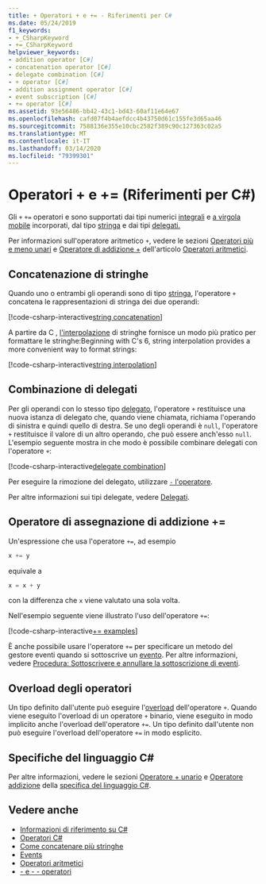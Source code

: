 ```yaml
---
title: + Operatori + e += - Riferimenti per C#
ms.date: 05/24/2019
f1_keywords:
- +_CSharpKeyword
- +=_CSharpKeyword
helpviewer_keywords:
- addition operator [C#]
- concatenation operator [C#]
- delegate combination [C#]
- + operator [C#]
- addition assignment operator [C#]
- event subscription [C#]
- += operator [C#]
ms.assetid: 93e56486-bb42-43c1-bd43-60af11e64e67
ms.openlocfilehash: cafd07f4b4aefdcc4b43750d61c155fe3d65aa46
ms.sourcegitcommit: 7588136e355e10cbc2582f389c90c127363c02a5
ms.translationtype: MT
ms.contentlocale: it-IT
ms.lasthandoff: 03/14/2020
ms.locfileid: "79399301"
---
```

# <a name="-and--operators-c-reference"></a>Operatori + e += (Riferimenti per C#)

Gli `+` `+=` operatori e sono supportati dai tipi numerici [integrali](../builtin-types/integral-numeric-types.md) e [a virgola mobile](../builtin-types/floating-point-numeric-types.md) incorporati, dal tipo [stringa](../builtin-types/reference-types.md#the-string-type) e dai tipi [delegati.](../builtin-types/reference-types.md#the-delegate-type)

Per informazioni sull'operatore aritmetico `+`, vedere le sezioni [Operatori più e meno unari](arithmetic-operators.md#unary-plus-and-minus-operators) e [Operatore di addizione +](arithmetic-operators.md#addition-operator-) dell'articolo [Operatori aritmetici](arithmetic-operators.md).

## <a name="string-concatenation"></a>Concatenazione di stringhe

Quando uno o entrambi gli operandi sono di tipo [stringa](../builtin-types/reference-types.md#the-string-type), l'operatore `+` concatena le rappresentazioni di stringa dei due operandi:

[!code-csharp-interactive[string concatenation](snippets/AdditionOperator.cs#AddStrings)]

A partire da C , [l'interpolazione](../tokens/interpolated.md) di stringhe fornisce un modo più pratico per formattare le stringhe:Beginning with C's 6, string interpolation provides a more convenient way to format strings:

[!code-csharp-interactive[string interpolation](snippets/AdditionOperator.cs#UseStringInterpolation)]

## <a name="delegate-combination"></a>Combinazione di delegati

Per gli operandi con lo stesso tipo [delegato](../builtin-types/reference-types.md#the-delegate-type), l'operatore `+` restituisce una nuova istanza di delegato che, quando viene chiamata, richiama l'operando di sinistra e quindi quello di destra. Se uno degli operandi è `null`, l'operatore `+` restituisce il valore di un altro operando, che può essere anch'esso `null`. L'esempio seguente mostra in che modo è possibile combinare delegati con l'operatore `+`:

[!code-csharp-interactive[delegate combination](snippets/AdditionOperator.cs#AddDelegates)]

Per eseguire la rimozione del delegato, utilizzare [ `-` l'operatore](subtraction-operator.md#delegate-removal).

Per altre informazioni sui tipi delegate, vedere [Delegati](../../programming-guide/delegates/index.md).

## <a name="addition-assignment-operator-"></a>Operatore di assegnazione di addizione +=

Un'espressione che usa l'operatore `+=`, ad esempio

```csharp
x += y
```

equivale a

```csharp
x = x + y
```

con la differenza che `x` viene valutato una sola volta.

Nell'esempio seguente viene illustrato l'uso dell'operatore `+=`:

[!code-csharp-interactive[+= examples](snippets/AdditionOperator.cs#AddAndAssign)]

È anche possibile usare l'operatore `+=` per specificare un metodo del gestore eventi quando si sottoscrive un [evento](../keywords/event.md). Per altre informazioni, vedere [Procedura: Sottoscrivere e annullare la sottoscrizione di eventi](../../programming-guide/events/how-to-subscribe-to-and-unsubscribe-from-events.md).

## <a name="operator-overloadability"></a>Overload degli operatori

Un tipo definito dall'utente può eseguire l'[overload](operator-overloading.md) dell'operatore `+`. Quando viene eseguito l'overload di un operatore `+` binario, viene eseguito in modo implicito anche l'overload dell'operatore `+=`. Un tipo definito dall'utente non può eseguire l'overload dell'operatore `+=` in modo esplicito.

## <a name="c-language-specification"></a>Specifiche del linguaggio C#

Per altre informazioni, vedere le sezioni [Operatore + unario](~/_csharplang/spec/expressions.md#unary-plus-operator) e [Operatore addizione](~/_csharplang/spec/expressions.md#addition-operator) della [specifica del linguaggio C#](~/_csharplang/spec/introduction.md).

## <a name="see-also"></a>Vedere anche

- [Informazioni di riferimento su C#](../index.md)
- [Operatori C#](index.md)
- [Come concatenare più stringhe](../../how-to/concatenate-multiple-strings.md)
- [Events](../../programming-guide/events/index.md)
- [Operatori aritmetici](arithmetic-operators.md)
- [- e - - operatori](subtraction-operator.md)
